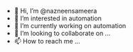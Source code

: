 - 👋 Hi, I’m @nazneensameera
- 👀 I’m interested in automation
- 🌱 I’m currently working on automation
- 💞️ I’m looking to collaborate on ...
- 📫 How to reach me ...

<!---
nazneensameera/nazneensameera is a ✨ special ✨ repository because its `README.md` (this file) appears on your GitHub profile.
You can click the Preview link to take a look at your changes.
--->
